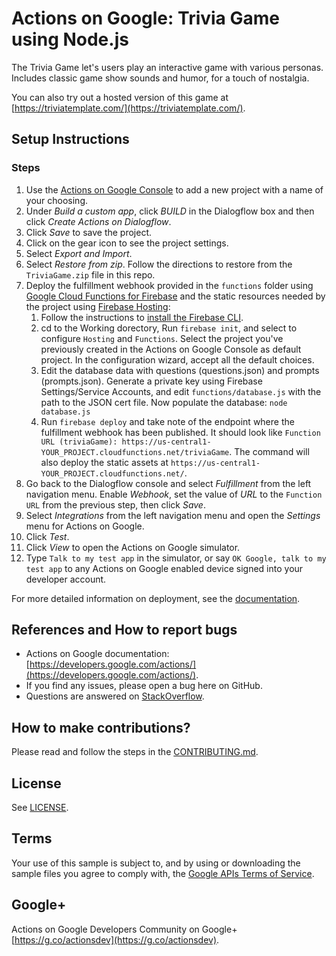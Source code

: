 # Actions on Google: Trivia Game using Node.js

The Trivia Game let's users play an interactive game with various personas. Includes classic game show sounds and humor, for a touch of nostalgia.

You can also try out a hosted version of this game at [https://triviatemplate.com/](https://triviatemplate.com/).

## Setup Instructions

### Steps
1. Use the [Actions on Google Console](https://console.actions.google.com) to add a new project with a name of your choosing.
1. Under *Build a custom app*, click *BUILD* in the Dialogflow box and then click *Create Actions on Dialogflow*.
1. Click *Save* to save the project.
1. Click on the gear icon to see the project settings.
1. Select *Export and Import*.
1. Select *Restore from zip*. Follow the directions to restore from the `TriviaGame.zip` file in this repo.
1. Deploy the fulfillment webhook provided in the `functions` folder using [Google Cloud Functions for Firebase](https://firebase.google.com/docs/functions/) and the static resources needed by the project using [Firebase Hosting](https://firebase.google.com/docs/hosting/):
    1. Follow the instructions to [install the Firebase CLI](https://firebase.google.com/docs/hosting/quickstart#install-the-firebase-cli).
    1. cd to the Working dorectory, Run `firebase init`, and select to configure `Hosting` and `Functions`. Select the project you've previously created in the Actions on Google Console as default project. In the configuration wizard, accept all the default choices.
    1. Edit the database data with questions (questions.json) and prompts (prompts.json). Generate a private key using Firebase Settings/Service Accounts, and edit `functions/database.js` with the path to the JSON cert file. Now populate the database: `node database.js`
    1. Run `firebase deploy` and take note of the endpoint where the fulfillment webhook has been published. It should look like `Function URL (triviaGame): https://us-central1-YOUR_PROJECT.cloudfunctions.net/triviaGame`. The command will also deploy the static assets at `https://us-central1-YOUR_PROJECT.cloudfunctions.net/`.
1. Go back to the Dialogflow console and select *Fulfillment* from the left navigation menu. Enable *Webhook*, set the value of *URL* to the `Function URL` from the previous step, then click *Save*.
1. Select *Integrations* from the left navigation menu and open the *Settings* menu for Actions on Google.
1. Click *Test*.
1. Click *View* to open the Actions on Google simulator.
1. Type `Talk to my test app` in the simulator, or say `OK Google, talk to my test app` to any Actions on Google enabled device signed into your developer account.

For more detailed information on deployment, see the [documentation](https://developers.google.com/actions/dialogflow/deploy-fulfillment).

## References and How to report bugs
* Actions on Google documentation: [https://developers.google.com/actions/](https://developers.google.com/actions/).
* If you find any issues, please open a bug here on GitHub.
* Questions are answered on [StackOverflow](https://stackoverflow.com/questions/tagged/actions-on-google).

## How to make contributions?
Please read and follow the steps in the [CONTRIBUTING.md](CONTRIBUTING.md).

## License
See [LICENSE](LICENSE).

## Terms
Your use of this sample is subject to, and by using or downloading the sample files you agree to comply with, the [Google APIs Terms of Service](https://developers.google.com/terms/).

## Google+
Actions on Google Developers Community on Google+ [https://g.co/actionsdev](https://g.co/actionsdev).
